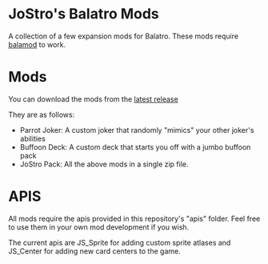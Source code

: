 # JoStro's Balatro Mods
A collection of a few expansion mods for Balatro.
These mods require [balamod](https://github.com/UwUDev/balamod) to work.

# Mods
You can download the mods from the [latest release](https://github.com/JopStro/BalatroMods/releases/latest)

They are as follows:

* Parrot Joker: A custom joker that randomly "mimics" your other joker's abilities
* Buffoon Deck: A custom deck that starts you off with a jumbo buffoon pack
* JoStro Pack: All the above mods in a single zip file.

# APIS
All mods require the apis provided in this repository's "apis" folder.
Feel free to use them in your own mod development if you wish.

The current apis are JS_Sprite for adding custom sprite atlases and JS_Center for adding new card centers to the game.
